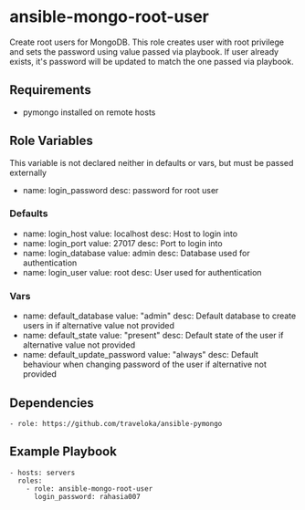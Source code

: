 # ansible-mongo-root-user #
Create root users for MongoDB.
This role creates user with root privilege and sets the password using value passed via playbook. If user already exists, it's password will be updated to match the one passed via playbook.

## Requirements ##
- pymongo installed on remote hosts

## Role Variables ##

This variable is not declared neither in defaults or vars, but must be passed externally
- name: login_password
  desc: password for root user

### Defaults ###

- name: login_host
  value: localhost
  desc: Host to login into
- name: login_port
  value: 27017
  desc: Port to login into
- name: login_database
  value: admin
  desc: Database used for authentication
- name: login_user
  value: root
  desc: User used for authentication

### Vars ###

- name: default_database
  value: "admin"
  desc: Default database to create users in if alternative value not provided
- name: default_state
  value: "present"
  desc: Default state of the user if alternative value not provided
- name: default_update_password
  value: "always"
  desc: Default behaviour when changing password of the user if alternative not provided

## Dependencies ##

    - role: https://github.com/traveloka/ansible-pymongo

## Example Playbook ##
    - hosts: servers
      roles:
        - role: ansible-mongo-root-user
          login_password: rahasia007
